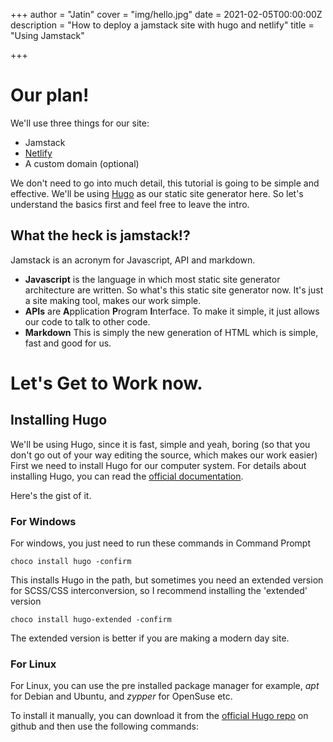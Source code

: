 +++
author = "Jatin"
cover = "img/hello.jpg"
date = 2021-02-05T00:00:00Z
description = "How to deploy a jamstack site with hugo and netlify"
title = "Using Jamstack"

+++
# Our plan!

We'll use three things for our site:

* Jamstack
* [Netlify](https://netlify.com)
* A custom domain (optional)

We don't need to go into much detail, this tutorial is going to be simple and effective. We'll be using [Hugo](https://gohugo.io) as our static site generator here. So let's understand the basics first and feel free to leave the intro.

## What the heck is jamstack!?

Jamstack is an acronym for Javascript, API and markdown.

* **Javascript** is the language in which most static site generator architecture are written. So what's this static site generator now. It's just a site making tool, makes our work simple.
* **APIs** are **A**pplication **P**rogram **I**nterface. To make it simple, it just allows our code to talk to other code.
* **Markdown** This is simply the new generation of HTML which is simple, fast and good for us.

# Let's Get to Work now.

## Installing Hugo

We'll be using Hugo, since it is fast, simple and yeah, boring (so that you don't go out of your way editing the source, which makes our work easier) First we need to install Hugo for our computer system. For details about installing Hugo, you can read the [official documentation](https://gohugo.io/getting-started/installing/ "docs").

Here's the gist of it.

### For Windows

For windows, you just need to run these commands in Command Prompt

    choco install hugo -confirm

This installs Hugo in the path, but sometimes you need an extended version for SCSS/CSS interconversion, so I recommend installing the 'extended' version

    choco install hugo-extended -confirm

The extended version is better if you are making a modern day site.

### For Linux

For Linux, you can use the pre installed package manager for example, _apt_ for Debian and Ubuntu, and _zypper_ for OpenSuse etc.

To install it manually, you can download it from the [official Hugo repo](https://github.com/gohugoio/hugo/releases "githubrepo") on github and then use the following commands:

    